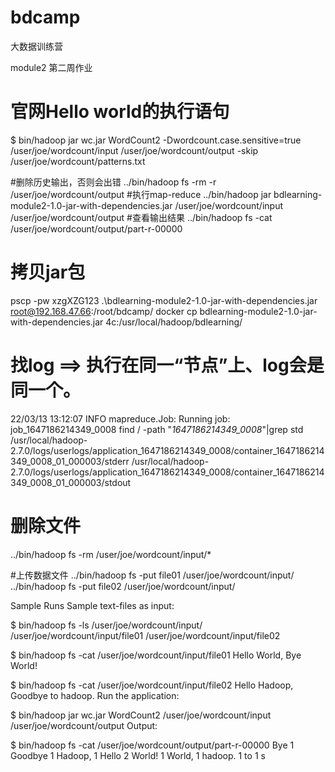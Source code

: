 # bdcamp
大数据训练营

module2 第二周作业

# 官网Hello world的执行语句
$ bin/hadoop jar wc.jar WordCount2 -Dwordcount.case.sensitive=true /user/joe/wordcount/input /user/joe/wordcount/output -skip /user/joe/wordcount/patterns.txt

#删除历史输出，否则会出错
../bin/hadoop fs -rm -r /user/joe/wordcount/output
#执行map-reduce
../bin/hadoop jar bdlearning-module2-1.0-jar-with-dependencies.jar /user/joe/wordcount/input /user/joe/wordcount/output
#查看输出结果
../bin/hadoop fs -cat /user/joe/wordcount/output/part-r-00000

# 拷贝jar包
pscp -pw xzgXZG123 .\bdlearning-module2-1.0-jar-with-dependencies.jar root@192.168.47.66:/root/bdcamp/
docker cp bdlearning-module2-1.0-jar-with-dependencies.jar 4c:/usr/local/hadoop/bdlearning/

# 找log ==> 执行在同一“节点”上、log会是同一个。
22/03/13 13:12:07 INFO mapreduce.Job: Running job: job_1647186214349_0008
find / -path "*1647186214349_0008*"|grep std
/usr/local/hadoop-2.7.0/logs/userlogs/application_1647186214349_0008/container_1647186214349_0008_01_000003/stderr
/usr/local/hadoop-2.7.0/logs/userlogs/application_1647186214349_0008/container_1647186214349_0008_01_000003/stdout


# 删除文件
../bin/hadoop fs -rm /user/joe/wordcount/input/*

#上传数据文件
../bin/hadoop fs -put file01 /user/joe/wordcount/input/
../bin/hadoop fs -put file02 /user/joe/wordcount/input/




Sample Runs
Sample text-files as input:

$ bin/hadoop fs -ls /user/joe/wordcount/input/
/user/joe/wordcount/input/file01
/user/joe/wordcount/input/file02

$ bin/hadoop fs -cat /user/joe/wordcount/input/file01
Hello World, Bye World!

$ bin/hadoop fs -cat /user/joe/wordcount/input/file02
Hello Hadoop, Goodbye to hadoop.
Run the application:

$ bin/hadoop jar wc.jar WordCount2 /user/joe/wordcount/input /user/joe/wordcount/output
Output:

$ bin/hadoop fs -cat /user/joe/wordcount/output/part-r-00000
Bye 1
Goodbye 1
Hadoop, 1
Hello 2
World! 1
World, 1
hadoop. 1
to 1
s

